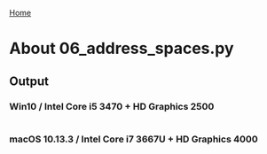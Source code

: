 [Home](../../../#overview)

# About 06_address_spaces.py

## Output

### Win10 / Intel Core i5 3470 + HD Graphics 2500

```

```

### macOS 10.13.3 / Intel Core i7 3667U + HD Graphics 4000

```

```
